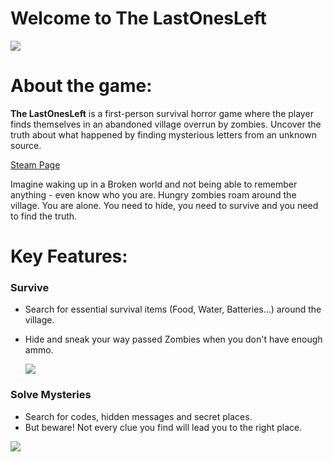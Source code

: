 # Welcome to The LastOnesLeft
![](https://shared.akamai.steamstatic.com/store_item_assets/steam/apps/1580440/header.jpg)

# About the game:

**The LastOnesLeft** is a first-person survival horror game where the player finds themselves in an abandoned village overrun by zombies. Uncover the truth about what happened by finding mysterious letters from an unknown source.

[Steam Page](https://store.steampowered.com/app/1580440/The_LastOnesLeft/)

Imagine waking up in a Broken world and not being able to remember anything - even know who you are. Hungry zombies roam around the village. You are alone.
You need to hide, you need to survive and you need to find the truth.

# Key Features:
### Survive
- Search for essential survival items (Food, Water, Batteries...) around the village.
- Hide and sneak your way passed Zombies when you don't have enough ammo.

  ![](https://shared.akamai.steamstatic.com/store_item_assets/steam/apps/1580440/extras/Pic.gif?t=1642284278)
 
### Solve Mysteries
- Search for codes, hidden messages and secret places.
- But beware! Not every clue you find will lead you to the right place.

![](https://shared.akamai.steamstatic.com/store_item_assets/steam/apps/1580440/extras/pic2.jpg?t=1642284278)

  
  

